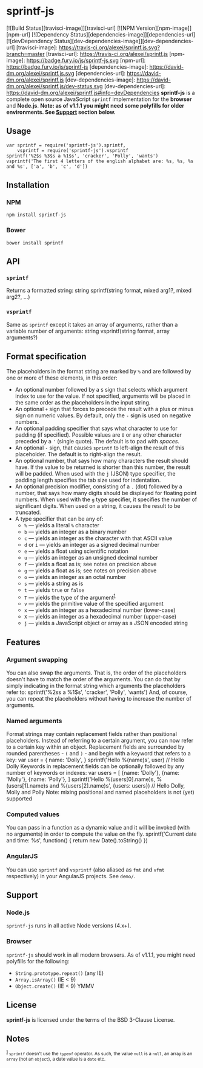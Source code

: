 # sprintf-js
[![Build Status][travisci-image]][travisci-url] [![NPM Version][npm-image]][npm-url] [![Dependency Status][dependencies-image]][dependencies-url] [![devDependency Status][dev-dependencies-image]][dev-dependencies-url]
[travisci-image]: https://travis-ci.org/alexei/sprintf.js.svg?branch=master
[travisci-url]: https://travis-ci.org/alexei/sprintf.js
[npm-image]: https://badge.fury.io/js/sprintf-js.svg
[npm-url]: https://badge.fury.io/js/sprintf-js
[dependencies-image]: https://david-dm.org/alexei/sprintf.js.svg
[dependencies-url]: https://david-dm.org/alexei/sprintf.js
[dev-dependencies-image]: https://david-dm.org/alexei/sprintf.js/dev-status.svg
[dev-dependencies-url]: https://david-dm.org/alexei/sprintf.js#info=devDependencies
**sprintf-js** is a complete open source JavaScript `sprintf` implementation for the **browser** and **Node.js**.
**Note: as of v1.1.1 you might need some polyfills for older environments. See [Support](#support) section below.**
## Usage
    var sprintf = require('sprintf-js').sprintf,
        vsprintf = require('sprintf-js').vsprintf
    sprintf('%2$s %3$s a %1$s', 'cracker', 'Polly', 'wants')
    vsprintf('The first 4 letters of the english alphabet are: %s, %s, %s and %s', ['a', 'b', 'c', 'd'])
## Installation
### NPM
    npm install sprintf-js
### Bower
    bower install sprintf
## API
### `sprintf`
Returns a formatted string:
    string sprintf(string format, mixed arg1?, mixed arg2?, ...)
### `vsprintf`
Same as `sprintf` except it takes an array of arguments, rather than a variable number of arguments:
    string vsprintf(string format, array arguments?)
## Format specification
The placeholders in the format string are marked by `%` and are followed by one or more of these elements, in this order:
* An optional number followed by a `$` sign that selects which argument index to use for the value. If not specified, arguments will be placed in the same order as the placeholders in the input string.
* An optional `+` sign that forces to precede the result with a plus or minus sign on numeric values. By default, only the `-` sign is used on negative numbers.
* An optional padding specifier that says what character to use for padding (if specified). Possible values are `0` or any other character preceded by a `'` (single quote). The default is to pad with *spaces*.
* An optional `-` sign, that causes `sprintf` to left-align the result of this placeholder. The default is to right-align the result.
* An optional number, that says how many characters the result should have. If the value to be returned is shorter than this number, the result will be padded. When used with the `j` (JSON) type specifier, the padding length specifies the tab size used for indentation.
* An optional precision modifier, consisting of a `.` (dot) followed by a number, that says how many digits should be displayed for floating point numbers. When used with the `g` type specifier, it specifies the number of significant digits. When used on a string, it causes the result to be truncated.
* A type specifier that can be any of:
    * `%` — yields a literal `%` character
    * `b` — yields an integer as a binary number
    * `c` — yields an integer as the character with that ASCII value
    * `d` or `i` — yields an integer as a signed decimal number
    * `e` — yields a float using scientific notation
    * `u` — yields an integer as an unsigned decimal number
    * `f` — yields a float as is; see notes on precision above
    * `g` — yields a float as is; see notes on precision above
    * `o` — yields an integer as an octal number
    * `s` — yields a string as is
    * `t` — yields `true` or `false`
    * `T` — yields the type of the argument<sup><a href="#fn-1" name="fn-ref-1">1</a></sup>
    * `v` — yields the primitive value of the specified argument
    * `x` — yields an integer as a hexadecimal number (lower-case)
    * `X` — yields an integer as a hexadecimal number (upper-case)
    * `j` — yields a JavaScript object or array as a JSON encoded string
## Features
### Argument swapping
You can also swap the arguments. That is, the order of the placeholders doesn't have to match the order of the arguments. You can do that by simply indicating in the format string which arguments the placeholders refer to:
    sprintf('%2$s %3$s a %1$s', 'cracker', 'Polly', 'wants')
And, of course, you can repeat the placeholders without having to increase the number of arguments.
### Named arguments
Format strings may contain replacement fields rather than positional placeholders. Instead of referring to a certain argument, you can now refer to a certain key within an object. Replacement fields are surrounded by rounded parentheses - `(` and `)` - and begin with a keyword that refers to a key:
    var user = {
        name: 'Dolly',
    }
    sprintf('Hello %(name)s', user) // Hello Dolly
Keywords in replacement fields can be optionally followed by any number of keywords or indexes:
    var users = [
        {name: 'Dolly'},
        {name: 'Molly'},
        {name: 'Polly'},
    ]
    sprintf('Hello %(users[0].name)s, %(users[1].name)s and %(users[2].name)s', {users: users}) // Hello Dolly, Molly and Polly
Note: mixing positional and named placeholders is not (yet) supported
### Computed values
You can pass in a function as a dynamic value and it will be invoked (with no arguments) in order to compute the value on the fly.
    sprintf('Current date and time: %s', function() { return new Date().toString() })
### AngularJS
You can use `sprintf` and `vsprintf` (also aliased as `fmt` and `vfmt` respectively) in your AngularJS projects. See `demo/`.
## Support
### Node.js
`sprintf-js` runs in all active Node versions (4.x+).
### Browser
`sprintf-js` should work in all modern browsers. As of v1.1.1, you might need polyfills for the following:
 - `String.prototype.repeat()` (any IE)
 - `Array.isArray()` (IE < 9)
 - `Object.create()` (IE < 9)
YMMV
## License
**sprintf-js** is licensed under the terms of the BSD 3-Clause License.
## Notes
<small><sup><a href="#fn-ref-1" name="fn-1">1</a></sup> `sprintf` doesn't use the `typeof` operator. As such, the value `null` is a `null`, an array is an `array` (not an `object`), a date value is a `date` etc.</small>
